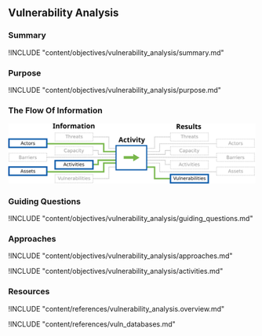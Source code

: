 ## Vulnerability Analysis

### Summary

!INCLUDE "content/objectives/vulnerability_analysis/summary.md"

### Purpose

!INCLUDE "content/objectives/vulnerability_analysis/purpose.md"

### The Flow Of Information

![Vulnerability Analysis Information Flow](content/images/info_flows/vulnerability_analysis.svg)

### Guiding Questions

!INCLUDE "content/objectives/vulnerability_analysis/guiding_questions.md"

### Approaches

!INCLUDE "content/objectives/vulnerability_analysis/approaches.md"

!INCLUDE "content/objectives/vulnerability_analysis/activities.md"

### Resources

!INCLUDE "content/references/vulnerability_analysis.overview.md"

!INCLUDE "content/references/vuln_databases.md"
